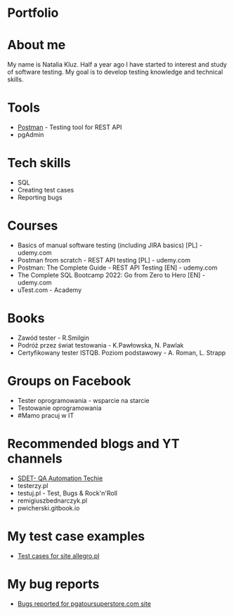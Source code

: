 # Portfolio
# About me
My name is Natalia Kluz. Half a year ago I have started to interest and study of software testing. My goal is to develop testing knowledge and technical skills.

# Tools
  - [Postman](https://www.postman.com/) - Testing tool for REST API
  - pgAdmin
  
# Tech skills
  - SQL
  - Creating test cases
  - Reporting bugs

# Courses
  - Basics of manual software testing (including JIRA basics) [PL] - udemy.com
  - Postman from scratch - REST API testing [PL] - udemy.com
  - Postman: The Complete Guide - REST API Testing [EN] - udemy.com
  - The Complete SQL Bootcamp 2022: Go from Zero to Hero [EN] - udemy.com
  - uTest.com - Academy
  
# Books
  - Zawód tester - R.Smilgin
  - Podróż przez świat testowania - K.Pawłowska, N. Pawlak
  - Certyfikowany tester ISTQB. Poziom podstawowy - A. Roman, L. Strapp
  
# Groups on Facebook
  - Tester oprogramowania - wsparcie na starcie
  - Testowanie oprogramowania
  - #Mamo pracuj w IT
  
# Recommended blogs and YT channels
  - [SDET- QA Automation Techie](https://www.youtube.com/c/pavanoltraining)
  - testerzy.pl
  - testuj.pl - Test, Bugs & Rock'n'Roll
  - remigiuszbednarczyk.pl
  - pwicherski.gitbook.io
  
# My test case examples
  - [Test cases for site allegro.pl](https://drive.google.com/file/d/1Ls17HmWSXGp7i2Saux0U7VBzva8uITGk/view?usp=sharing)
  
# My bug reports
  - [Bugs reported for pgatoursuperstore.com site](https://drive.google.com/file/d/1ItlEhNylT6xPT88JxuPbq5JIKTOs14n7/view?usp=sharing)

 
      

